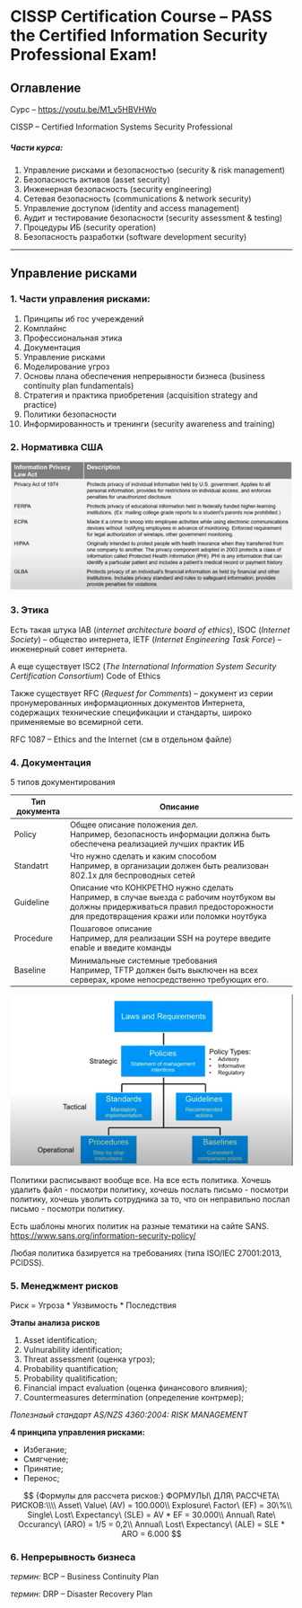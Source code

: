 # CISSP Certification Course – PASS the Certified Information Security Professional Exam!

## Оглавление

Сурс – https://youtu.be/M1_v5HBVHWo

CISSP – Certified Information Systems Security Professional

##### Части курса:

1. Управление рисками и безопасностью (security & risk management)
2. Безопасность активов (asset security)
3. Инженерная безопасность (security engineering)
4. Сетевая безопасность (communications & network security)
5. Управление доступом (identity and access management)
6. Аудит и тестирование безопасности (security assessment & testing)
7. Процедуры ИБ (security operation)
8. Безопасность разработки (software development security)

---

## Управление рисками

### 1. Части управления рисками:

1. Принципы иб гос учереждений
2. Комплайнс
3. Профессиональная этика
4. Документация
5. Управление рисками
6. Моделирование угроз
7. Основы плана обеспечения непрерывности бизнеса (business continuity plan fundamentals)
8. Cтратегия и практика приобретения (acquisition strategy and practice)
9. Политики безопасности
10. Информированность и тренинги (security awareness and training)



### 2. Нормативка США

![нормативка США](./images/US_LOW.png)





### 3. Этика

Есть такая штука IAB (*internet architecture board of ethics*), ISOC (*Internet Society*) – общество интернета, IETF (*Internet Engineering Task Force*) – инженерный совет интернета.

А еще существует ISC2 (*The International Information System Security Certification Consortium*) Code of Ethics

Также существует RFC (*Request for Comments*) –  документ из серии пронумерованных информационных документов Интернета, содержащих технические спецификации и стандарты, широко применяемые во всемирной сети. 

RFC 1087 – Ethics and the Internet (см в отдельном файле)



### 4. Документация

5 типов документирования

| Тип документа | Описание                                                     |
| ------------- | ------------------------------------------------------------ |
| Policy        | Общее описание положения дел.<br />Например, безопасность информации должна быть обеспечена реализацией лучших практик ИБ |
| Standatrt     | Что нужно сделать и каким способом<br />Например, в организации должен быть реализован 802.1x для беспроводных сетей |
| Guideline     | Описание что КОНКРЕТНО нужно сделать<br />Например, в случае выезда с рабочим ноутбуком вы должны придерживаться правил предосторожности для предотвращения кражи или поломки ноутбука |
| Procedure     | Пошаговое описание<br />Например, для реализации SSH на роутере введите enable и введите команды |
| Baseline      | Минимальные системные требования<br />Например, TFTP должен быть выключен на всех серверах, кроме непосредственно требующих его. |

![](./images/Documents.png)

Политики расписывают вообще все. На все есть политика. Хочешь удалить файл - посмотри политику, хочешь послать письмо - посмотри политику, хочешь уволить сотрудника за то, что он неправильно послал письмо - посмотри политику.

Есть шаблоны многих политик на разные тематики на сайте SANS. https://www.sans.org/information-security-policy/

Любая политика базируется на требованиях (типа ISO/IEC 27001:2013, PCIDSS).



### 5. Менеджмент рисков

Риск = Угроза * Уязвимость * Последствия

**Этапы анализа рисков**

1. Asset identification;
2. Vulnurability identification;
3. Threat assessment (оценка угроз);
4. Probability quantification;
5. Probability qualitification;
6. Financial impact evaluation (оценка финансового влияния);
7. Countermeasures determination (определение контрмер);

*Полезнаый стандарт AS/NZS 4360:2004: RISK MANAGEMENT*

**4 принципа управления рисками:**

* Избегание;
* Смягчение;
* Принятие;
* Перенос;


$$ {Формулы для рассчета рисков:}
ФОРМУЛЫ\ ДЛЯ\ РАССЧЕТА\ РИСКОВ:\\\\
Asset\ Value\ (AV) = 100.000\\
Explosure\ Factor\ (EF) = 30\%\\
Single\ Lost\ Expectancy\ (SLE) = AV * EF = 30.000\\
Annual\ Rate\ Occurancy\ (ARO) = 1/5 = 0,2\\
Annual\ Lost\ Expectancy\ (ALE) = SLE * ARO = 6.000
$$


### 6. Непрерывность бизнеса

*термин:* BCP – Business Continuity Plan

*термин:* DRP – Disaster Recovery Plan



